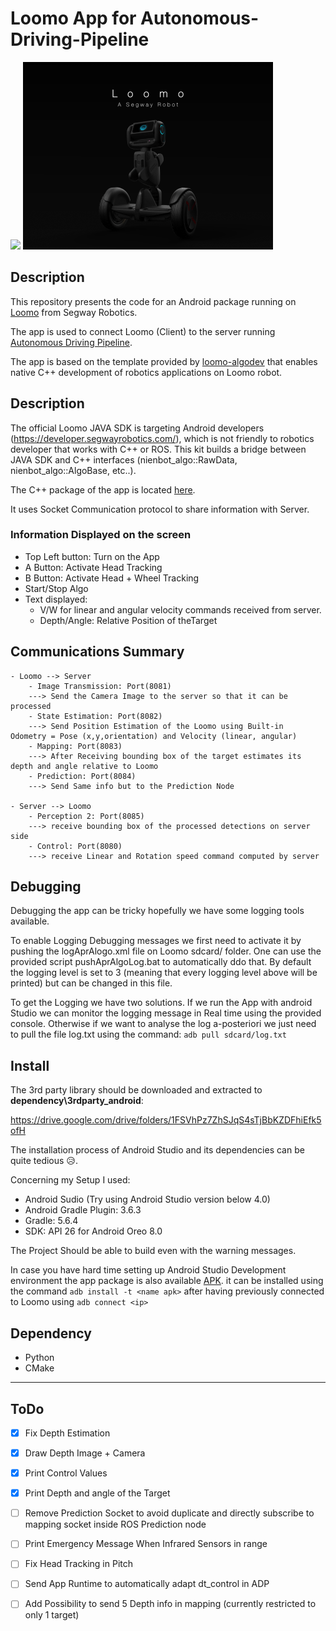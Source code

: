 # Loomo App for Autonomous-Driving-Pipeline

<p float="left">
  <img src="./img/app.gif" height="300" /> 
  <img src="./img/loomo.gif" height="300" />
</p>

## Description 
This repository presents the code for an Android package running on [Loomo](https://store.segway.com/segway-loomo-mini-transporter-robot-sidekick) from Segway Robotics.

The app is used to connect Loomo (Client) to the server running [Autonomous Driving Pipeline](https://github.com/theoh-io/ROS_Autonomous_Driving). 

The app is based on the template provided by [loomo-algodev](https://github.com/segway-robotics/loomo-algodev) that enables native C++ development of robotics applications on Loomo robot.

## Description

The official Loomo JAVA SDK is targeting Android developers (https://developer.segwayrobotics.com/), which is not friendly to robotics developer that works with C++ or ROS. This kit builds a bridge between JAVA SDK and C++ interfaces (nienbot_algo::RawData, nienbot_algo::AlgoBase, etc..).

The C++ package of the app is located [here](./algo_app/src/main/jni/app_ADP). 

It uses Socket Communication protocol to share information with Server.

### Information Displayed on the screen

* Top Left button: Turn on the App
* A Button: Activate Head Tracking
* B Button: Activate Head + Wheel Tracking
* Start/Stop Algo
* Text displayed: 
    * V/W for linear and angular velocity commands received from server.
    * Depth/Angle: Relative Position of theTarget

## Communications Summary
    - Loomo --> Server
        - Image Transmission: Port(8081)
        ---> Send the Camera Image to the server so that it can be processed
        - State Estimation: Port(8082)
        ---> Send Position Estimation of the Loomo using Built-in  Odometry = Pose (x,y,orientation) and Velocity (linear, angular)
        - Mapping: Port(8083)
        ---> After Receiving bounding box of the target estimates its depth and angle relative to Loomo
        - Prediction: Port(8084)
        ---> Send Same info but to the Prediction Node 
        
    - Server --> Loomo
        - Perception 2: Port(8085)
        ---> receive bounding box of the processed detections on server side
        - Control: Port(8080)
        ---> receive Linear and Rotation speed command computed by server

## Debugging
Debugging the app can be tricky hopefully we have some logging tools available.

To enable Logging Debugging messages we first need to activate it by pushing the logAprAlogo.xml file on Loomo sdcard/ folder. One can use the provided script pushAprAlgoLog.bat to automatically ddo that. By default the logging level is set to 3 (meaning that every logging level above will be printed) but can be changed in this file.

To get the Logging we have two solutions. If we run the App with android Studio we can monitor the logging message in Real time using the provided console. Otherwise if we want to analyse the log a-posteriori we just need to pull the file log.txt using the command:  `adb pull sdcard/log.txt `


## Install

The 3rd party library should be downloaded and extracted to **dependency\3rdparty_android**:

https://drive.google.com/drive/folders/1FSVhPz7ZhSJqS4sTjBbKZDFhiEfk5ofH

The installation process of Android Studio and its dependencies can be quite tedious :disappointed_relieved:.

Concerning my Setup I used:
- Android Sudio  (Try using Android Studio version below 4.0)
- Android Gradle Plugin: 3.6.3
- Gradle: 5.6.4
- SDK: API 26 for Android Oreo 8.0

The Project Should be able to build even with the warning messages.

In case you have hard time setting up Android Studio Development environment the app package is also available [APK](algo_app-degub.apk). it can be installed using the command  `adb install -t <name apk>` after having previously connected to Loomo using `adb connect <ip>`

## Dependency 
- Python 
- CMake 

---
## ToDo

- [x] Fix Depth Estimation
- [x] Draw Depth Image + Camera
- [x] Print Control Values
- [x] Print Depth and angle of the Target
- [ ] Remove Prediction Socket to avoid duplicate and directly subscribe to mapping socket inside ROS Prediction node
- [ ] Print Emergency Message When Infrared Sensors in range
- [ ] Fix Head Tracking in Pitch
- [ ] Send App Runtime to automatically adapt dt_control in ADP
- [ ] Add Possibility to send 5 Depth info in mapping (currently restricted to only 1 target)

